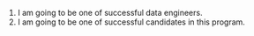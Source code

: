 1. I am going to be one of successful data engineers.
2. I am going to be one of successful candidates in this program.
